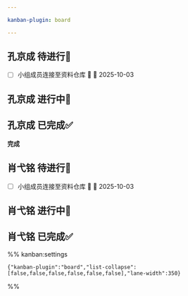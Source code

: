 ```yaml
---

kanban-plugin: board

---
```


## 孔京成 待进行📌

- [ ] 小组成员连接至资料仓库 🔺 📅 2025-10-03


## 孔京成 进行中🔄



## 孔京成 已完成✅

**完成**


## 肖弋铭 待进行📌

- [ ] 小组成员连接至资料仓库 🔺 📅 2025-10-03


## 肖弋铭 进行中🔄



## 肖弋铭 已完成✅





%% kanban:settings
```
{"kanban-plugin":"board","list-collapse":[false,false,false,false,false,false],"lane-width":350}
```
%%